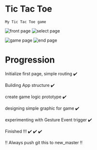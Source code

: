 # Tic Tac Toe
    My Tic Tac Toe game
![front page](https://github.com/cn312/tic-tac-toe-6010613518/blob/new_master/public/pic/demo1.PNG)
![select page](https://github.com/cn312/tic-tac-toe-6010613518/blob/new_master/public/pic/demo2.png)

![game page](https://github.com/cn312/tic-tac-toe-6010613518/blob/new_master/public/pic/demo3.PNG)
![end page](https://github.com/cn312/tic-tac-toe-6010613518/blob/new_master/public/pic/demo2.png)
# Progression
Initialize first page, simple routing :heavy_check_mark:

Building App structure :heavy_check_mark:

create game logic prototype :heavy_check_mark:

designing simple graphic for game :heavy_check_mark:

experimenting with Gesture Event trigger :heavy_check_mark:

Finished !!! :heavy_check_mark: :heavy_check_mark: :heavy_check_mark:

!! Always push git this to new_master  !!
